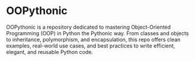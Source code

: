 # OOPythonic
OOPythonic is a repository dedicated to mastering Object-Oriented Programming (OOP) in Python the Pythonic way. From classes and objects to inheritance, polymorphism, and encapsulation, this repo offers clean examples, real-world use cases, and best practices to write efficient, elegant, and reusable Python code.
